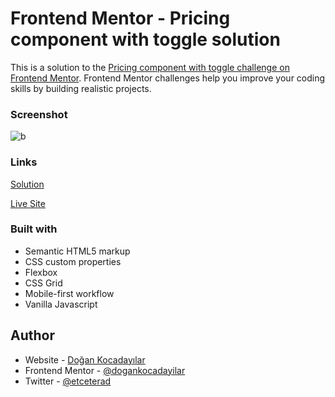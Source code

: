 # Frontend Mentor - Pricing component with toggle solution

This is a solution to the [Pricing component with toggle challenge on Frontend Mentor](https://www.frontendmentor.io/challenges/pricing-component-with-toggle-8vPwRMIC). Frontend Mentor challenges help you improve your coding skills by building realistic projects.

### Screenshot

![b](https://user-images.githubusercontent.com/75983262/214512076-fb8c3aad-397d-49b8-adb5-4d90d4b37ad0.png)

### Links

[Solution](https://github.com/dogankocadayilar/pricing-component-with-toggle-master)

[Live Site](https://dogankocadayilar.github.io/pricing-component-with-toggle-master/)

### Built with

- Semantic HTML5 markup
- CSS custom properties
- Flexbox
- CSS Grid
- Mobile-first workflow
- Vanilla Javascript

## Author

- Website - [Doğan Kocadayılar](https://github.com/dogankocadayilar)
- Frontend Mentor - [@dogankocadayilar](https://www.frontendmentor.io/profile/dogankocadayilar)
- Twitter - [@etceterad](https://www.twitter.com/etceterad)
